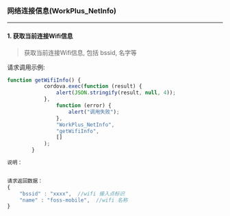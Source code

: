 ### 网络连接信息(WorkPlus_NetInfo)
---
#### 1. 获取当前连接Wifi信息
>获取当前连接Wifi信息, 包括 bssid, 名字等

请求调用示例:

```javascript
function getWifiInfo() {
            cordova.exec(function (result) {
                alert(JSON.stringify(result, null, 4));
            },
                function (error) {
                    alert("调用失败");
                },
                "WorkPlus_NetInfo",
                "getWifiInfo",
                []
            );
        }

说明：


请求返回数据：
{
	"bssid" : "xxxx",  //wifi 接入点标识
	"name" : "foss-mobile",  //wifi 名称
}	
```